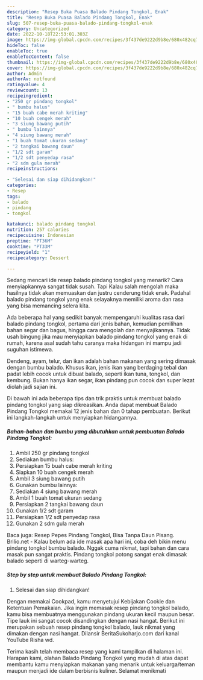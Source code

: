 ```yaml
---
description: "Resep Buka Puasa Balado Pindang Tongkol, Enak"
title: "Resep Buka Puasa Balado Pindang Tongkol, Enak"
slug: 507-resep-buka-puasa-balado-pindang-tongkol-enak
category: Uncategorized
date: 2022-10-18T22:53:01.303Z
image: https://img-global.cpcdn.com/recipes/3f437de9222d9b8e/680x482cq70/balado-pindang-tongkol-foto-resep-utama.jpg
hideToc: false
enableToc: true
enableTocContent: false
thumbnail: https://img-global.cpcdn.com/recipes/3f437de9222d9b8e/680x482cq70/balado-pindang-tongkol-foto-resep-utama.jpg
cover: https://img-global.cpcdn.com/recipes/3f437de9222d9b8e/680x482cq70/balado-pindang-tongkol-foto-resep-utama.jpg
author: Admin
authorAv: notfound
ratingvalue: 4
reviewcount: 13
recipeingredient:
- "250 gr pindang tongkol"
- " bumbu halus"
- "15 buah cabe merah kriting"
- "10 buah cengek merah"
- "3 siung bawang putih"
- " bumbu lainnya"
- "4 siung bawang merah"
- "1 buah tomat ukuran sedang"
- "2 tangkai bawang daun"
- "1/2 sdt garam"
- "1/2 sdt penyedap rasa"
- "2 sdm gula merah"
recipeinstructions:

- "Selesai dan siap dihidangkan!"
categories:
- Resep
tags:
- balado
- pindang
- tongkol

katakunci: balado pindang tongkol 
nutrition: 257 calories
recipecuisine: Indonesian
preptime: "PT36M"
cooktime: "PT33M"
recipeyield: "1"
recipecategory: Dessert

---
```



Sedang mencari ide resep balado pindang tongkol yang menarik? Cara menyiapkannya sangat tidak susah. Tapi Kalau salah mengolah maka hasilnya tidak akan memuaskan dan justru cenderung tidak enak. Padahal balado pindang tongkol yang enak selayaknya memiliki aroma dan rasa yang bisa memancing selera kita.


Ada beberapa hal yang sedikit banyak mempengaruhi kualitas rasa dari balado pindang tongkol, pertama dari jenis bahan, kemudian pemilihan bahan segar dan bagus, hingga cara mengolah dan menyajikannya. Tidak usah bingung jika mau menyiapkan balado pindang tongkol yang enak di rumah, karena asal sudah tahu caranya maka hidangan ini mampu jadi suguhan istimewa.

Dendeng, ayam, telur, dan ikan adalah bahan makanan yang sering dimasak dengan bumbu balado. Khusus ikan, jenis ikan yang berdaging tebal dan padat lebih cocok untuk dibuat balado, seperti ikan tuna, tongkol, dan kembung. Bukan hanya ikan segar, ikan pindang pun cocok dan super lezat diolah jadi sajian ini.


Di bawah ini ada beberapa tips dan trik praktis untuk membuat balado pindang tongkol yang siap dikreasikan. Anda dapat membuat Balado Pindang Tongkol memakai 12 jenis bahan dan 0 tahap pembuatan. Berikut ini langkah-langkah untuk menyiapkan hidangannya.

<!--inarticleads1-->

##### Bahan-bahan dan bumbu yang dibutuhkan untuk pembuatan Balado Pindang Tongkol:

1. Ambil 250 gr pindang tongkol
1. Sediakan  bumbu halus:
1. Persiapkan 15 buah cabe merah kriting
1. Siapkan 10 buah cengek merah
1. Ambil 3 siung bawang putih
1. Gunakan  bumbu lainnya:
1. Sediakan 4 siung bawang merah
1. Ambil 1 buah tomat ukuran sedang
1. Persiapkan 2 tangkai bawang daun
1. Gunakan 1/2 sdt garam
1. Persiapkan 1/2 sdt penyedap rasa
1. Gunakan 2 sdm gula merah


Baca juga: Resep Pepes Pindang Tongkol, Bisa Tanpa Daun Pisang. Brilio.net - Kalau belum ada ide masak apa hari ini, coba deh bikin menu pindang tongkol bumbu balado. Nggak cuma nikmat, tapi bahan dan cara masak pun sangat praktis. Pindang tongkol potong sangat enak dimasak balado seperti di warteg-warteg. 

<!--inarticleads2-->

##### Step by step untuk membuat Balado Pindang Tongkol:


1. Selesai dan siap dihidangkan!

Dengan memakai Cookpad, kamu menyetujui Kebijakan Cookie dan Ketentuan Pemakaian. Jika ingin memasak resep pindang tongkol balado, kamu bisa membuatnya menggunakan pindang ukuran kecil maupun besar. Tipe lauk ini sangat cocok disandingkan dengan nasi hangat. Berikut ini merupakan sebuah resep pindang tongkol balado, lauk nikmat yang dimakan dengan nasi hangat. Dilansir BeritaSukoharjo.com dari kanal YouTube Risha wd. 

Terima kasih telah membaca resep yang kami tampilkan di halaman ini. Harapan kami, olahan Balado Pindang Tongkol yang mudah di atas dapat membantu kamu menyiapkan makanan yang menarik untuk keluarga/teman maupun menjadi ide dalam berbisnis kuliner. Selamat menikmati
